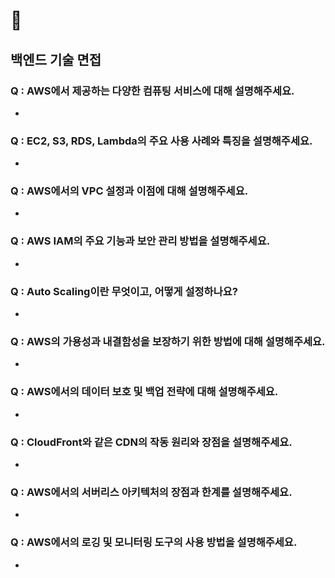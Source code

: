 # 💯 
## 백엔드 기술 면접

### Q : AWS에서 제공하는 다양한 컴퓨팅 서비스에 대해 설명해주세요.
 - 
### Q : EC2, S3, RDS, Lambda의 주요 사용 사례와 특징을 설명해주세요.
 - 
### Q : AWS에서의 VPC 설정과 이점에 대해 설명해주세요.
 - 
### Q : AWS IAM의 주요 기능과 보안 관리 방법을 설명해주세요.
 - 
### Q : Auto Scaling이란 무엇이고, 어떻게 설정하나요?
 - 
### Q : AWS의 가용성과 내결함성을 보장하기 위한 방법에 대해 설명해주세요.
 - 
### Q : AWS에서의 데이터 보호 및 백업 전략에 대해 설명해주세요.
 - 
### Q : CloudFront와 같은 CDN의 작동 원리와 장점을 설명해주세요.
 - 
### Q : AWS에서의 서버리스 아키텍처의 장점과 한계를 설명해주세요.
 - 
### Q : AWS에서의 로깅 및 모니터링 도구의 사용 방법을 설명해주세요.
 - 